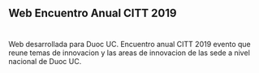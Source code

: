 ## Web Encuentro Anual CITT 2019
#
Web desarrollada para Duoc UC. Encuentro anual CITT 2019 evento que reune temas de innovacion y las areas de innovacion de las sede a nivel nacional de Duoc UC.
